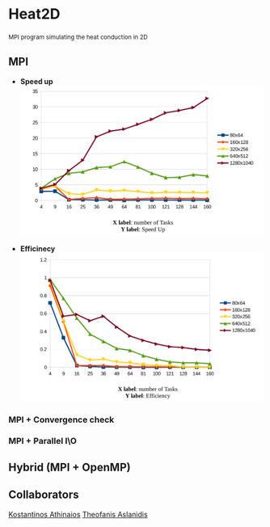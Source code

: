 # Heat2D
<small>MPI program simulating the heat conduction in 2D</small>

## MPI

  * <b>Speed up</b>
    ![](mpi_speedup.png)

  * <b>Efficinecy</b>
    ![](efficiency_mpi.png)
  

### MPI + Convergence check

### MPI + Parallel I\O

## Hybrid (MPI + OpenMP)

## Collaborators

[Kostantinos Athinaios](https://github.com/kostasA97)
[Theofanis Aslanidis](https://github.com/Fanarosss)
